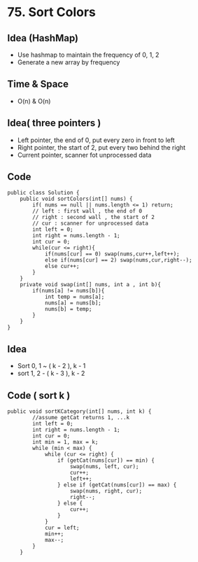 # 75. Sort Colors

## Idea (HashMap)
* Use hashmap to maintain the frequency of 0, 1, 2
* Generate a new array by frequency 

## Time & Space  
* O(n) & O(n)

## Idea( three pointers )
* Left pointer, the end of 0, put every zero in front to left
* Right pointer, the start of 2, put every two behind the right
* Current pointer, scanner fot unprocessed data

## Code 

```
public class Solution {
    public void sortColors(int[] nums) {
        if( nums == null || nums.length <= 1) return;
        // left : first wall , the end of 0
        // right : second wall , the start of 2 
        // cur : scanner for unprocessed data
        int left = 0;
        int right = nums.length - 1;
        int cur = 0;
        while(cur <= right){
            if(nums[cur] == 0) swap(nums,cur++,left++);
            else if(nums[cur] == 2) swap(nums,cur,right--);
            else cur++;
        }
    }
    private void swap(int[] nums, int a , int b){
        if(nums[a] != nums[b]){
            int temp = nums[a];
            nums[a] = nums[b];
            nums[b] = temp;   
        }
    }
}

```
## Idea
* Sort 0, 1 ~ ( k  - 2 ), k - 1
* sort 1, 2 - ( k - 3 ), k - 2 


## Code ( sort k )

```
public void sortKCategory(int[] nums, int k) {
        //assume getCat returns 1, ...k
        int left = 0;
        int right = nums.length - 1;
        int cur = 0;
        int min = 1, max = k;
        while (min < max) {
            while (cur <= right) {
                if (getCat(nums[cur]) == min) {
                    swap(nums, left, cur);
                    cur++;
                    left++;
                } else if (getCat(nums[cur]) == max) {
                    swap(nums, right, cur);
                    right--;
                } else {
                    cur++;
                }
            }
            cur = left;
            min++;
            max--;
        }
    }
```